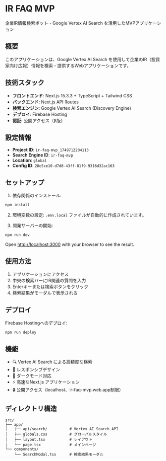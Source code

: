 # IR FAQ MVP

企業IR情報検索ボット - Google Vertex AI Search を活用したMVPアプリケーション

## 概要

このアプリケーションは、Google Vertex AI Search を使用して企業のIR（投資家向け広報）情報を検索・提供するWebアプリケーションです。

## 技術スタック

- **フロントエンド**: Next.js 15.3.3 + TypeScript + Tailwind CSS
- **バックエンド**: Next.js API Routes
- **検索エンジン**: Google Vertex AI Search (Discovery Engine)
- **デプロイ**: Firebase Hosting
- **認証**: 公開アクセス（β版）

## 設定情報

- **Project ID**: `ir-faq-mvp_1749712204113`
- **Search Engine ID**: `ir-faq-mvp`
- **Location**: `global`
- **Config ID**: `28e5ce10-d7d8-43ff-81f9-9316d32ac163`

## セットアップ

1. 依存関係のインストール:
```bash
npm install
```

2. 環境変数の設定:
`.env.local` ファイルが自動的に作成されています。

3. 開発サーバーの開始:
```bash
npm run dev
```

Open [http://localhost:3000](http://localhost:3000) with your browser to see the result.

## 使用方法

1. アプリケーションにアクセス
2. 中央の検索バーにIR関連の質問を入力
3. Enterキーまたは検索ボタンをクリック
4. 検索結果がモーダルで表示される

## デプロイ

Firebase Hostingへのデプロイ:
```bash
npm run deploy
```

## 機能

- 🔍 Vertex AI Search による高精度な検索
- 📱 レスポンシブデザイン
- 🌙 ダークモード対応
- ⚡ 高速なNext.js アプリケーション
- 🔒 公開アクセス（localhost、ir-faq-mvp.web.app制限）

## ディレクトリ構造

```
src/
├── app/
│   ├── api/search/          # Vertex AI Search API
│   ├── globals.css          # グローバルスタイル
│   ├── layout.tsx           # レイアウト
│   └── page.tsx             # メインページ
└── components/
    └── SearchModal.tsx      # 検索結果モーダル
```
